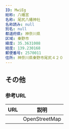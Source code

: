 ```yaml
---
ID: MwiEg
総称: 八幡宮
名称: 尾尻八幡神社
名称読み: null
別名: null
都道府県: 神奈川県
区域: 秦野市
緯度: 35.3631008
経度: 139.230168
郵便番号: 2570011
住所: 神奈川県秦野市尾尻４２０
---
```


## その他

### 参考URL

| URL | 説明          |
| --- | ------------- |
|     | OpenStreetMap |
